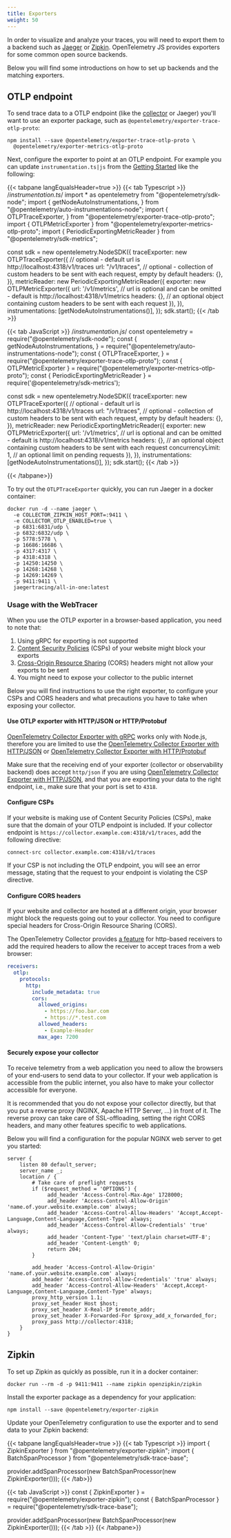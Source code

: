 ```yaml
---
title: Exporters
weight: 50
---
```


In order to visualize and analyze your traces, you will need to export them to a
backend such as [Jaeger](https://www.jaegertracing.io/) or
[Zipkin](https://zipkin.io/). OpenTelemetry JS provides exporters for some
common open source backends.

Below you will find some introductions on how to set up backends and the
matching exporters.

## OTLP endpoint

To send trace data to a OTLP endpoint (like the [collector](/docs/collector) or
Jaeger) you'll want to use an exporter package, such as
`@opentelemetry/exporter-trace-otlp-proto`:

```shell
npm install --save @opentelemetry/exporter-trace-otlp-proto \
  @opentelemetry/exporter-metrics-otlp-proto
```

Next, configure the exporter to point at an OTLP endpoint. For example you can
update `instrumentation.ts|js` from the
[Getting Started](/docs/instrumentation/js/getting-started/nodejs/) like the
following:

<!-- markdownlint-disable -->
<!-- prettier-ignore-start -->

{{< tabpane langEqualsHeader=true >}}
{{< tab Typescript >}}
/*instrumentation.ts*/
import * as opentelemetry from "@opentelemetry/sdk-node";
import {
  getNodeAutoInstrumentations,
} from "@opentelemetry/auto-instrumentations-node";
import {
  OTLPTraceExporter,
} from "@opentelemetry/exporter-trace-otlp-proto";
import {
  OTLPMetricExporter
} from "@opentelemetry/exporter-metrics-otlp-proto";
import {
  PeriodicExportingMetricReader
} from "@opentelemetry/sdk-metrics";

const sdk = new opentelemetry.NodeSDK({
  traceExporter: new OTLPTraceExporter({
    // optional - default url is http://localhost:4318/v1/traces
    url: "<your-otlp-endpoint>/v1/traces",
    // optional - collection of custom headers to be sent with each request, empty by default
    headers: {},
  }),
  metricReader: new PeriodicExportingMetricReader({
    exporter: new OTLPMetricExporter({
      url: '<your-otlp-endpoint>/v1/metrics', // url is optional and can be omitted - default is http://localhost:4318/v1/metrics
      headers: {}, // an optional object containing custom headers to be sent with each request
    }),
  }),
  instrumentations: [getNodeAutoInstrumentations()],
});
sdk.start();
{{< /tab >}}

{{< tab JavaScript >}}
/*instrumentation.js*/
const opentelemetry = require("@opentelemetry/sdk-node");
const {
  getNodeAutoInstrumentations,
} = require("@opentelemetry/auto-instrumentations-node");
const {
  OTLPTraceExporter,
} = require("@opentelemetry/exporter-trace-otlp-proto");
const {
  OTLPMetricExporter
} = require("@opentelemetry/exporter-metrics-otlp-proto");
const {
  PeriodicExportingMetricReader
} = require('@opentelemetry/sdk-metrics');

const sdk = new opentelemetry.NodeSDK({
  traceExporter: new OTLPTraceExporter({
    // optional - default url is http://localhost:4318/v1/traces
    url: "<your-otlp-endpoint>/v1/traces",
    // optional - collection of custom headers to be sent with each request, empty by default
    headers: {},
  }),
  metricReader: new PeriodicExportingMetricReader({
    exporter: new OTLPMetricExporter({
      url: '<your-otlp-endpoint>/v1/metrics', // url is optional and can be omitted - default is http://localhost:4318/v1/metrics
      headers: {}, // an optional object containing custom headers to be sent with each request
      concurrencyLimit: 1, // an optional limit on pending requests
    }),
  }),
  instrumentations: [getNodeAutoInstrumentations()],
});
sdk.start();
{{< /tab >}}

{{< /tabpane>}}

<!-- prettier-ignore-end -->
<!-- markdownlint-restore -->

To try out the `OTLPTraceExporter` quickly, you can run Jaeger in a docker
container:

```shell
docker run -d --name jaeger \
  -e COLLECTOR_ZIPKIN_HOST_PORT=:9411 \
  -e COLLECTOR_OTLP_ENABLED=true \
  -p 6831:6831/udp \
  -p 6832:6832/udp \
  -p 5778:5778 \
  -p 16686:16686 \
  -p 4317:4317 \
  -p 4318:4318 \
  -p 14250:14250 \
  -p 14268:14268 \
  -p 14269:14269 \
  -p 9411:9411 \
  jaegertracing/all-in-one:latest
```

### Usage with the WebTracer

When you use the OTLP exporter in a browser-based application, you need to note
that:

1. Using gRPC for exporting is not supported
2. [Content Security Policies][] (CSPs) of your website might block your exports
3. [Cross-Origin Resource Sharing][] (CORS) headers might not allow your exports
   to be sent
4. You might need to expose your collector to the public internet

Below you will find instructions to use the right exporter, to configure your
CSPs and CORS headers and what precautions you have to take when exposing your
collector.

#### Use OTLP exporter with HTTP/JSON or HTTP/Protobuf

[OpenTelemetry Collector Exporter with gRPC][] works only with Node.js,
therefore you are limited to use the [OpenTelemetry Collector Exporter with HTTP/JSON][]
or [OpenTelemetry Collector Exporter with HTTP/Protobuf][]

Make sure that the receiving end of your exporter (collector or observability
backend) does accept `http/json` if you are using [OpenTelemetry Collector Exporter with HTTP/JSON][],
and that you are exporting your data to the right endpoint, i.e., make sure that
your port is set to `4318`.

#### Configure CSPs

If your website is making use of Content Security Policies (CSPs), make sure
that the domain of your OTLP endpoint is included. If your collector endpoint is
`https://collector.example.com:4318/v1/traces`, add the following directive:

```text
connect-src collector.example.com:4318/v1/traces
```

If your CSP is not including the OTLP endpoint, you will see an error message,
stating that the request to your endpoint is violating the CSP directive.

#### Configure CORS headers

If your website and collector are hosted at a different origin, your browser
might block the requests going out to your collector. You need to configure
special headers for Cross-Origin Resource Sharing (CORS).

The OpenTelemetry Collector provides [a feature][] for http-based receivers to
add the required headers to allow the receiver to accept traces from a web
browser:

```yaml
receivers:
  otlp:
    protocols:
      http:
        include_metadata: true
        cors:
          allowed_origins:
            - https://foo.bar.com
            - https://*.test.com
          allowed_headers:
            - Example-Header
          max_age: 7200
```

#### Securely expose your collector

To receive telemetry from a web application you need to allow the browsers of
your end-users to send data to your collector. If your web application is
accessible from the public internet, you also have to make your collector
accessible for everyone.

It is recommended that you do not expose your collector directly, but that you
put a reverse proxy (NGINX, Apache HTTP Server, ...) in front of it. The reverse
proxy can take care of SSL-offloading, setting the right CORS headers, and many
other features specific to web applications.

Below you will find a configuration for the popular NGINX web server to get you
started:

```nginx
server {
    listen 80 default_server;
    server_name _;
    location / {
        # Take care of preflight requests
        if ($request_method = 'OPTIONS') {
             add_header 'Access-Control-Max-Age' 1728000;
             add_header 'Access-Control-Allow-Origin' 'name.of.your.website.example.com' always;
             add_header 'Access-Control-Allow-Headers' 'Accept,Accept-Language,Content-Language,Content-Type' always;
             add_header 'Access-Control-Allow-Credentials' 'true' always;
             add_header 'Content-Type' 'text/plain charset=UTF-8';
             add_header 'Content-Length' 0;
             return 204;
        }

        add_header 'Access-Control-Allow-Origin' 'name.of.your.website.example.com' always;
        add_header 'Access-Control-Allow-Credentials' 'true' always;
        add_header 'Access-Control-Allow-Headers' 'Accept,Accept-Language,Content-Language,Content-Type' always;
        proxy_http_version 1.1;
        proxy_set_header Host $host;
        proxy_set_header X-Real-IP $remote_addr;
        proxy_set_header X-Forwarded-For $proxy_add_x_forwarded_for;
        proxy_pass http://collector:4318;
    }
}
```

## Zipkin

To set up Zipkin as quickly as possible, run it in a docker container:

```shell
docker run --rm -d -p 9411:9411 --name zipkin openzipkin/zipkin
```

Install the exporter package as a dependency for your application:

```shell
npm install --save @opentelemetry/exporter-zipkin
```

Update your OpenTelemetry configuration to use the exporter and to send data to
your Zipkin backend:

<!-- markdownlint-disable -->
<!-- prettier-ignore-start -->
{{< tabpane langEqualsHeader=true >}}
{{< tab Typescript >}}
import { ZipkinExporter } from "@opentelemetry/exporter-zipkin";
import { BatchSpanProcessor } from "@opentelemetry/sdk-trace-base";

provider.addSpanProcessor(new BatchSpanProcessor(new ZipkinExporter()));
{{< /tab>}}

{{< tab JavaScript >}}
const { ZipkinExporter } = require("@opentelemetry/exporter-zipkin");
const { BatchSpanProcessor } = require("@opentelemetry/sdk-trace-base");

provider.addSpanProcessor(new BatchSpanProcessor(new ZipkinExporter()));
{{< /tab >}}
{{< /tabpane>}}
<!-- prettier-ignore-end -->
<!-- markdownlint-restore -->

[content security policies]:
  https://developer.mozilla.org/en-US/docs/Web/HTTP/Headers/
[cross-origin resource sharing]:
  https://developer.mozilla.org/en-US/docs/Web/HTTP/CORS
[opentelemetry collector exporter with grpc]:
  https://www.npmjs.com/package/@opentelemetry/exporter-trace-otlp-grpc
[opentelemetry collector exporter with http/protobuf]:
  https://www.npmjs.com/package/@opentelemetry/exporter-trace-otlp-proto
[opentelemetry collector exporter with http/json]:
  https://www.npmjs.com/package/@opentelemetry/exporter-trace-otlp-http
[a feature]:
  https://github.com/open-telemetry/opentelemetry-collector/blob/main/config/confighttp/README.md
